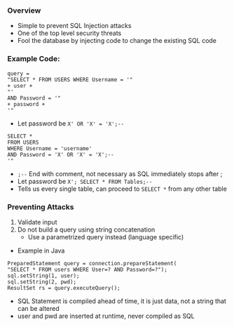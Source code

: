 ### Overview
 - Simple to prevent SQL Injection attacks
 - One of the top level security threats
 - Fool the database by injecting code to change the existing SQL code

### Example Code:
```
query =
"SELECT * FROM USERS WHERE Username = '"
+ user +
"'
AND Password = '"
+ password +
'"
```
 - Let password be `X' OR 'X' = 'X';--`
```
SELECT *
FROM USERS
WHERE Username = 'username'
AND Password = 'X' OR 'X' = 'X';--
'"
```
 - `;--` End with comment, not necessary as SQL immediately stops after ;
 - Let password be `X'; SELECT * FROM Tables;--`
 - Tells us every single table, can proceed to `SELECT *` from any other table

### Preventing Attacks
1. Validate input
2. Do not build a query using string concatenation
	- Use a parametrized query instead (language specific)
 - Example in Java
```
PreparedStatement query = connection.prepareStatement(
"SELECT * FROM users WHERE User=? AND Password=?");
sql.setString(1, user);
sql.setString(2, pwd);
ResultSet rs = query.executeQuery();
```
 - SQL Statement is compiled ahead of time, it is just data, not a string that can be altered
 - user and pwd are inserted at runtime, never compiled as SQL